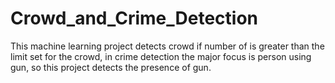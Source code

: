 # Crowd_and_Crime_Detection
This machine learning project detects crowd if number of is greater than the limit set for the crowd, in crime detection the major focus is person using gun, so this project detects the presence of gun.
